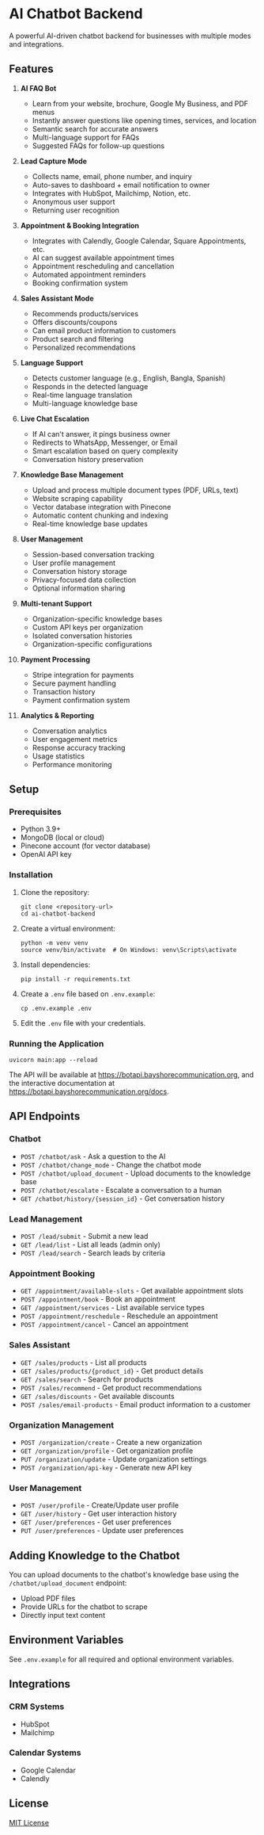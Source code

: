 # AI Chatbot Backend

A powerful AI-driven chatbot backend for businesses with multiple modes and integrations.

## Features

1. **AI FAQ Bot**
   - Learn from your website, brochure, Google My Business, and PDF menus
   - Instantly answer questions like opening times, services, and location
   - Semantic search for accurate answers
   - Multi-language support for FAQs
   - Suggested FAQs for follow-up questions

2. **Lead Capture Mode**
   - Collects name, email, phone number, and inquiry
   - Auto-saves to dashboard + email notification to owner
   - Integrates with HubSpot, Mailchimp, Notion, etc.
   - Anonymous user support
   - Returning user recognition

3. **Appointment & Booking Integration**
   - Integrates with Calendly, Google Calendar, Square Appointments, etc.
   - AI can suggest available appointment times
   - Appointment rescheduling and cancellation
   - Automated appointment reminders
   - Booking confirmation system

4. **Sales Assistant Mode**
   - Recommends products/services
   - Offers discounts/coupons
   - Can email product information to customers
   - Product search and filtering
   - Personalized recommendations

5. **Language Support**
   - Detects customer language (e.g., English, Bangla, Spanish)
   - Responds in the detected language
   - Real-time language translation
   - Multi-language knowledge base

6. **Live Chat Escalation**
   - If AI can't answer, it pings business owner
   - Redirects to WhatsApp, Messenger, or Email
   - Smart escalation based on query complexity
   - Conversation history preservation

7. **Knowledge Base Management**
   - Upload and process multiple document types (PDF, URLs, text)
   - Website scraping capability
   - Vector database integration with Pinecone
   - Automatic content chunking and indexing
   - Real-time knowledge base updates

8. **User Management**
   - Session-based conversation tracking
   - User profile management
   - Conversation history storage
   - Privacy-focused data collection
   - Optional information sharing

9. **Multi-tenant Support**
   - Organization-specific knowledge bases
   - Custom API keys per organization
   - Isolated conversation histories
   - Organization-specific configurations

10. **Payment Processing**
    - Stripe integration for payments
    - Secure payment handling
    - Transaction history
    - Payment confirmation system

11. **Analytics & Reporting**
    - Conversation analytics
    - User engagement metrics
    - Response accuracy tracking
    - Usage statistics
    - Performance monitoring

## Setup

### Prerequisites

- Python 3.9+
- MongoDB (local or cloud)
- Pinecone account (for vector database)
- OpenAI API key

### Installation

1. Clone the repository:
   ```
   git clone <repository-url>
   cd ai-chatbot-backend
   ```

2. Create a virtual environment:
   ```
   python -m venv venv
   source venv/bin/activate  # On Windows: venv\Scripts\activate
   ```

3. Install dependencies:
   ```
   pip install -r requirements.txt
   ```

4. Create a `.env` file based on `.env.example`:
   ```
   cp .env.example .env
   ```

5. Edit the `.env` file with your credentials.

### Running the Application

```
uvicorn main:app --reload
```

The API will be available at https://botapi.bayshorecommunication.org, and the interactive documentation at https://botapi.bayshorecommunication.org/docs.

## API Endpoints

### Chatbot

- `POST /chatbot/ask` - Ask a question to the AI
- `POST /chatbot/change_mode` - Change the chatbot mode
- `POST /chatbot/upload_document` - Upload documents to the knowledge base
- `POST /chatbot/escalate` - Escalate a conversation to a human
- `GET /chatbot/history/{session_id}` - Get conversation history

### Lead Management

- `POST /lead/submit` - Submit a new lead
- `GET /lead/list` - List all leads (admin only)
- `POST /lead/search` - Search leads by criteria

### Appointment Booking

- `GET /appointment/available-slots` - Get available appointment slots
- `POST /appointment/book` - Book an appointment
- `GET /appointment/services` - List available service types
- `POST /appointment/reschedule` - Reschedule an appointment
- `POST /appointment/cancel` - Cancel an appointment

### Sales Assistant

- `GET /sales/products` - List all products
- `GET /sales/products/{product_id}` - Get product details
- `GET /sales/search` - Search for products
- `POST /sales/recommend` - Get product recommendations
- `GET /sales/discounts` - Get available discounts
- `POST /sales/email-products` - Email product information to a customer

### Organization Management

- `POST /organization/create` - Create a new organization
- `GET /organization/profile` - Get organization profile
- `PUT /organization/update` - Update organization settings
- `POST /organization/api-key` - Generate new API key

### User Management

- `POST /user/profile` - Create/Update user profile
- `GET /user/history` - Get user interaction history
- `GET /user/preferences` - Get user preferences
- `PUT /user/preferences` - Update user preferences

## Adding Knowledge to the Chatbot

You can upload documents to the chatbot's knowledge base using the `/chatbot/upload_document` endpoint:

- Upload PDF files
- Provide URLs for the chatbot to scrape
- Directly input text content

## Environment Variables

See `.env.example` for all required and optional environment variables.

## Integrations

### CRM Systems
- HubSpot
- Mailchimp

### Calendar Systems
- Google Calendar
- Calendly

## License

[MIT License](LICENSE) 